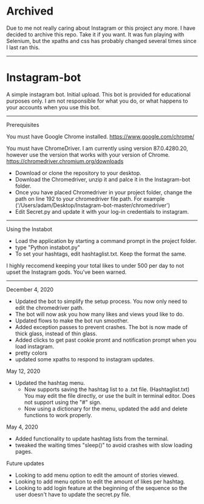 # Archived

Due to me not really caring about Instagram or this project any more. I have decided to archive this repo.
Take it if you want. It was fun playing with Selenium, but the xpaths and css has probably changed several times since I last ran this. 

---

# Instagram-bot
 A simple instagram bot. Initial upload.
 This bot is provided for educational purposes only. I am not responsible for what you do, or what happens to your accounts when you use this bot.

-----------------------------

Prerequisites

You must have Google Chrome installed.
https://www.google.com/chrome/

You must have ChromeDriver.
I am currently using version 87.0.4280.20, however use the version that works with your version of Chrome.
https://chromedriver.chromium.org/downloads

  - Download or clone the repository to your desktop. 
  - Download the Chromedriver, unzip it and palce it in the Instagram-bot folder.
  - Once you have placed Chromedriver in your project folder, change the path on line 192 to your chromedriver file path. For example ('/Users/adam/Desktop/Instagram-bot-master/chromedriver')
  - Edit Secret.py and update it with your log-in credentials to instagram. 

-----------------------------

Using the Instabot

- Load the application by starting a command prompt in the project folder.
- type "Python instabot.py"
- To set your hashtags, edit hashtaglist.txt. Keep the format the same. 

I highly reccomend keeping your total likes to under 500 per day to not upset the Instagram gods. You've been warned. 


-----------------------------
December 4, 2020
- Updated the bot to simplify the setup process. You now only need to edit the chromedriver path. 
- The bot will now ask you how many likes and views youd like to do. 
- Updated flows to make the bot run smoother.
- Added exception passes to prevent crashes. The bot is now made of thick glass, instead of thin glass.
- Added clicks to get past cookie promt and notification prompt when you load instagram. 
- pretty colors
- updated some xpaths to respond to instagram updates.


May 12, 2020
- Updated the hashtag menu.
  - Now supports saving the hashtag list to a .txt file. (Hashtaglist.txt) You may edit the file directly, or use the built in terminal editor. Does not support using the "#" sign.
  - Now using a dictionary for the menu, updated the add and delete functions to work properly.

May 4, 2020
- Added functionality to update hashtag lists from the terminal.
- tweaked the waiting times "sleep()" to avoid crashes with slow loading pages.

Future updates

- Looking to add menu option to edit the amount of stories viewed.
- Looking to add menu option to edit the amount of likes per hashtag.
- Looking to add login feature at the beginning of the sequence so the
  user doesn't have to update the secret.py file.
